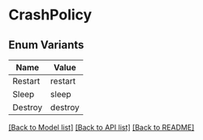 # CrashPolicy

## Enum Variants

| Name | Value |
|---- | -----|
| Restart | restart |
| Sleep | sleep |
| Destroy | destroy |


[[Back to Model list]](../README.md#documentation-for-models) [[Back to API list]](../README.md#documentation-for-api-endpoints) [[Back to README]](../README.md)


